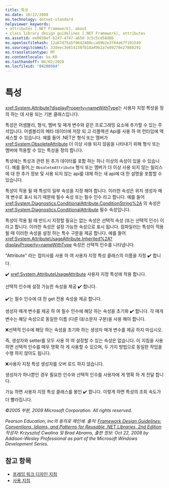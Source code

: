 ```yaml
---
title: 특성
ms.date: 10/22/2008
ms.technology: dotnet-standard
helpviewer_keywords:
- attributes [.NET Framework], about
- class library design guidelines [.NET Framework], attributes
ms.assetid: ee0038ef-b247-4747-a650-3c5c5cd58d8b
ms.openlocfilehash: 12a67d75a5f9642408cca69b2e3764a67f101549
ms.sourcegitcommit: 33deec3e814238fb18a49b2a7e89278e27888291
ms.translationtype: MT
ms.contentlocale: ko-KR
ms.lasthandoff: 06/02/2020
ms.locfileid: "84280584"
---
```

# <a name="attributes"></a>특성

<xref:System.Attribute?displayProperty=nameWithType>는 사용자 지정 특성을 정의 하는 데 사용 되는 기본 클래스입니다.

 특성은 어셈블리, 형식, 멤버 및 매개 변수와 같은 프로그래밍 요소에 추가할 수 있는 주석입니다. 어셈블리의 메타 데이터에 저장 되 고 리플렉션 Api를 사용 하 여 런타임에 액세스할 수 있습니다. 예를 들어 .NET은 형식 또는 멤버가 <xref:System.ObsoleteAttribute> 더 이상 사용 되지 않음을 나타내기 위해 형식 또는 멤버에 적용할 수 있는 특성을 정의 합니다.

 특성에는 특성과 관련 된 추가 데이터를 포함 하는 하나 이상의 속성이 있을 수 있습니다. 예를 들어,는 `ObsoleteAttribute` 형식 또는 멤버가 더 이상 사용 되지 않는 릴리스에 대 한 추가 정보 및 사용 되지 않는 api를 대체 하는 새 api에 대 한 설명을 포함할 수 있습니다.

 특성이 적용 될 때 특성의 일부 속성을 지정 해야 합니다. 이러한 속성은 위치 생성자 매개 변수로 표시 되기 때문에 필수 속성 또는 필수 인수 라고 합니다. 예를 들어 <xref:System.Diagnostics.ConditionalAttribute.ConditionString%2A> 의 속성은 <xref:System.Diagnostics.ConditionalAttribute> 필수 속성입니다.

 특성이 적용 될 때 반드시 지정할 필요는 없는 속성은 선택적 속성 (또는 선택적 인수) 이라고 합니다. 이러한 속성은 설정 가능한 속성으로 표시 됩니다. 컴파일러는 특성이 적용 될 때 이러한 속성을 설정 하는 특수 구문을 제공 합니다. 예를 들어 <xref:System.AttributeUsageAttribute.Inherited%2A?displayProperty=nameWithType> 속성은 선택적 인수를 나타냅니다.

 "Attribute" 라는 접미사를 사용 하 여 사용자 지정 특성 클래스의 이름을 지정 ✔️ 합니다.

 ✔️ <xref:System.AttributeUsageAttribute> 사용자 지정 특성에 적용 합니다.

 선택적 인수에 설정 가능한 속성을 제공 ✔️ 합니다.

 ✔️는 필수 인수에 대 한 get 전용 속성을 제공 합니다.

 생성자 매개 변수를 제공 하 여 필수 인수에 해당 하는 속성을 초기화 ✔️ 합니다. 각 매개 변수는 해당 속성으로 동일한 이름 (다른 대/소문자 구분)을 사용 해야 합니다.

 ❌선택적 인수에 해당 하는 속성을 초기화 하는 생성자 매개 변수를 제공 하지 마십시오.

 즉, 생성자와 setter를 모두 사용 하 여 설정할 수 있는 속성은 없습니다. 이 지침을 사용 하면 선택적 인수를 매우 명확 하 게 사용할 수 있으며, 두 가지 방법으로 동일한 작업을 수행 하지 않아도 됩니다.

 ❌사용자 지정 특성 생성자를 오버 로드 하지 않습니다.

 생성자가 하나뿐인 경우 필요한 인수와 선택적 인수를 사용자에 게 명확 하 게 전달 합니다.

 가능 하면 사용자 지정 특성 클래스를 봉인 ✔️ 합니다. 이렇게 하면 특성의 조회 속도가 더 빨라집니다.

 *&copy;2005 부분, 2009 Microsoft Corporation. All rights reserved.*

 *Pearson Education, Inc의 동의로 재인쇄. 출처: [Framework Design Guidelines: Conventions, Idioms, and Patterns for Reusable .NET Libraries, 2nd Edition](https://www.informit.com/store/framework-design-guidelines-conventions-idioms-and-9780321545619) 작성자: Krzysztof Cwalina 및 Brad Abrams, 출판 정보: Oct 22, 2008 by Addison-Wesley Professional as part of the Microsoft Windows Development Series.*

## <a name="see-also"></a>참고 항목

- [프레임 워크 디자인 지침](index.md)
- [사용 지침](usage-guidelines.md)
